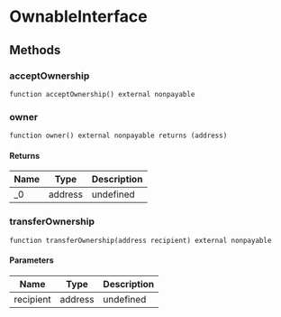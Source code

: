 # OwnableInterface









## Methods

### acceptOwnership

```solidity
function acceptOwnership() external nonpayable
```






### owner

```solidity
function owner() external nonpayable returns (address)
```






#### Returns

| Name | Type | Description |
|---|---|---|
| _0 | address | undefined |

### transferOwnership

```solidity
function transferOwnership(address recipient) external nonpayable
```





#### Parameters

| Name | Type | Description |
|---|---|---|
| recipient | address | undefined |




